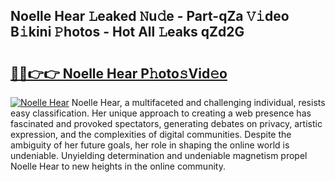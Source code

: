 ## Noelle Hear 𝙻eaked 𝙽u𝚍e - Part-qZa 𝚅𝚒deo B𝚒kini 𝙿hotos - Hot All 𝙻eaks qZd2G

# <h2><a href="http://ld1k4o.urlbe.top/?page=Noelle+Hear">🔗🔗👉👉 Noelle Hear P𝚑oto𝚜Vid𝚎o</a></h2>

[![Noelle Hear](https://i.imgur.com/eBuTRDB.gif)](http://ld1k4o.urlbe.top/?page=Noelle+Hear)
Noelle Hear, a multifaceted and challenging individual, resists easy classification. Her unique approach to creating a web presence has fascinated and provoked spectators, generating debates on privacy, artistic expression, and the complexities of digital communities. Despite the ambiguity of her future goals, her role in shaping the online world is undeniable. Unyielding determination and undeniable magnetism propel Noelle Hear to new heights in the online community.
